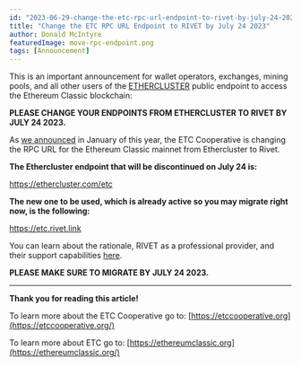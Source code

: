 ```yaml
---
id: "2023-06-29-change-the-etc-rpc-url-endpoint-to-rivet-by-july-24-2023-en"
title: "Change the ETC RPC URL Endpoint to RIVET by July 24 2023"
author: Donald McIntyre
featuredImage: move-rpc-endpoint.png
tags: [Announcement]
---
```


This is an important announcement for wallet operators, exchanges, mining pools, and all other users of the [ETHERCLUSTER](https://ethercluster.com/) public endpoint to access the Ethereum Classic blockchain:

**PLEASE CHANGE YOUR ENDPOINTS FROM ETHERCLUSTER TO RIVET BY JULY 24 2023.**

As [we announced](https://etccooperative.org/posts/2023-01-02-the-ethereum-classic-rpc-url-is-changing-from-ethercluster-to-rivet-en) in January of this year, the ETC Cooperative is changing the RPC URL for the Ethereum Classic mainnet from Ethercluster to Rivet.

**The Ethercluster endpoint that will be discontinued on July 24 is:**

https://ethercluster.com/etc

**The new one to be used, which is already active so you may migrate right now, is the following:**

https://etc.rivet.link

You can learn about the rationale, RIVET as a professional provider, and their support capabilities [here](https://etccooperative.org/posts/2023-01-02-the-ethereum-classic-rpc-url-is-changing-from-ethercluster-to-rivet-en).

**PLEASE MAKE SURE TO MIGRATE BY JULY 24 2023.**

---

**Thank you for reading this article!**

To learn more about the ETC Cooperative go to:  [https://etccooperative.org](https://etccooperative.org/)

To learn more about ETC go to:  [https://ethereumclassic.org](https://ethereumclassic.org/)
